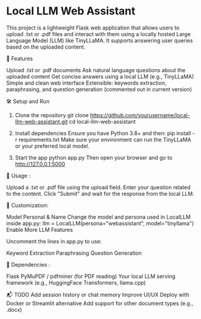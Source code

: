 # Local LLM Web Assistant
This project is a lightweight Flask web application that allows users to upload .txt or .pdf files and interact with them using a locally hosted Large Language Model (LLM) like TinyLLaMA. It supports answering user queries based on the uploaded content.

🚀 Features

Upload .txt or .pdf documents
Ask natural language questions about the uploaded content
Get concise answers using a local LLM (e.g., TinyLLaMA)
Simple and clean web interface
Extensible: keywords extraction, paraphrasing, and question generation (commented out in current version)


🛠️ Setup and Run

1. Clone the repository
git clone https://github.com/yourusername/local-llm-web-assistant.git
cd local-llm-web-assistant

2. Install dependencies
Ensure you have Python 3.8+ and then:
pip install -r requirements.txt
Make sure your environment can run the TinyLLaMA or your preferred local model.

3. Start the app
python app.py
Then open your browser and go to http://127.0.0.1:5000

📄 Usage : 

Upload a .txt or .pdf file using the upload field.
Enter your question related to the content.
Click "Submit" and wait for the response from the local LLM.


🔧 Customization: 

Model Personal & Name 
Change the model and persona used in LocalLLM inside app.py:
llm = LocalLLM(persona="webassistant", model="tinyllama")
Enable More LLM Features


Uncomment the lines in app.py to use:

Keyword Extraction
Paraphrasing
Question Generation

📌 Dependencies : 

Flask
PyMuPDF / pdfminer (for PDF reading)
Your local LLM serving framework (e.g., HuggingFace Transformers, llama.cpp)

📬 TODO
Add session history or chat memory
Improve UI/UX
Deploy with Docker or Streamlit alternative
Add support for other document types (e.g., .docx)
